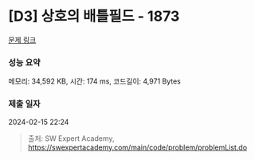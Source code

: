 # [D3] 상호의 배틀필드 - 1873 

[문제 링크](https://swexpertacademy.com/main/code/problem/problemDetail.do?contestProbId=AV5LyE7KD2ADFAXc) 

### 성능 요약

메모리: 34,592 KB, 시간: 174 ms, 코드길이: 4,971 Bytes

### 제출 일자

2024-02-15 22:24



> 출처: SW Expert Academy, https://swexpertacademy.com/main/code/problem/problemList.do